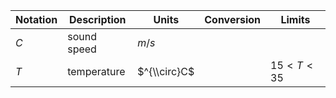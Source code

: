 Notation | Description | Units | Conversion | Limits
--- | --- | --- | --- | ---
$C$ | sound speed | $m/s$ | |
$T$ | temperature | $^{\\circ}C$ | | $15 < T < 35$